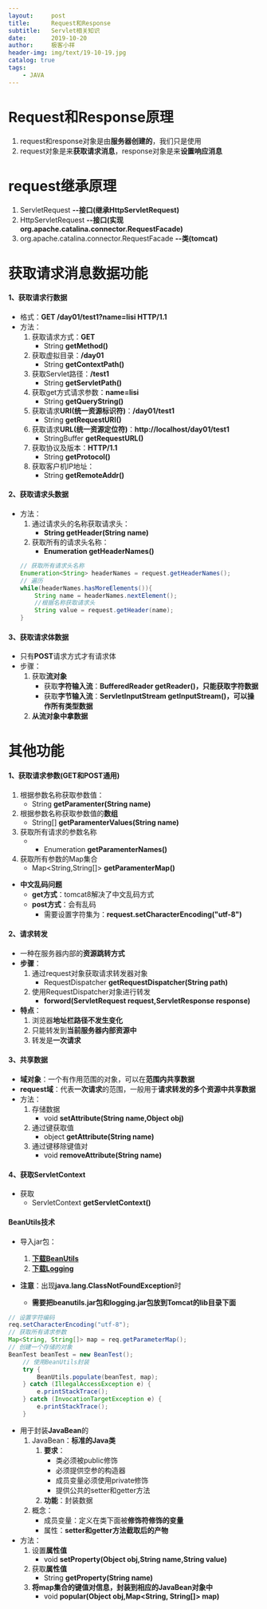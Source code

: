 ```yaml
---
layout:     post                   
title:      Request和Response
subtitle:   Servlet相关知识              
date:       2019-10-20               
author:     极客小祥                      
header-img: img/text/19-10-19.jpg   
catalog: true              
tags:                                
    - JAVA
---
```


# Request和Response原理
1. request和response对象是由**服务器创建的**，我们只是使用
2. request对象是来**获取请求消息**，response对象是来**设置响应消息**


# request继承原理
1. ServletRequest  **--接口\(继承HttpServletRequest\)**
2. HttpServletRequest  **--接口\(实现org.apache.catalina.connector.RequestFacade\)**
3. org.apache.catalina.connector.RequestFacade **--类\(tomcat\)**

# 获取请求消息数据功能
#### 1、获取请求行数据
* 格式：**GET /day01/test1?name=lisi HTTP/1.1**
* 方法：
    1. 获取请求方式：**GET**
        * String  **getMethod\(\)**
    2. 获取虚拟目录：**/day01**
        * String  **getContextPath\(\)**
    3. 获取Servlet路径：**/test1**
        * String  **getServletPath\(\)**
    4. 获取get方式请求参数：**name=lisi**
        * String  **getQueryString\(\)**
    5. 获取请求**URI\(统一资源标识符\)**：**/day01/test1**
        * String  **getRequestURI\(\)**
    6. 获取请求**URL\(统一资源定位符\)**：**http://localhost/day01/test1**
        * StringBuffer  **getRequestURL\(\)**
    7. 获取协议及版本：**HTTP/1.1**
        * String  **getProtocol\(\)**
    8. 获取客户机IP地址：
        * String  **getRemoteAddr\(\)**
#### 2、获取请求头数据
* 方法：
    1. 通过请求头的名称获取请求头：
        * **String getHeader\(String name\)**
    2. 获取所有的请求头名称：
        * **Enumeration<String> getHeaderNames\(\)**
    ```java
    // 获取所有请求头名称
    Enumeration<String> headerNames = request.getHeaderNames();
    // 遍历
    while(headerNames.hasMoreElements()){
        String name = headerNames.nextElement();
        //根据名称获取请求头
        String value = request.getHeader(name);
    }
    ```
#### 3、获取请求体数据
* 只有**POST**请求方式才有请求体
* 步骤：
    1. 获取**流对象**
        * 获取**字符输入流**：**BufferedReader getReader\(\)，只能获取字符数据**
        * 获取**字节输入流**：**ServletInputStream getInputStream\(\)，可以操作所有类型数据**
    2. **从流对象中拿数据** 

# 其他功能
#### 1、获取请求参数\(GET和POST通用\)
1. 根据参数名称获取参数值：
    * String **getParamenter\(String name\)**
2. 根据参数名称获取参数值的**数组**
    * String\[\] **getParamenterValues\(String name\)**
3. 获取所有请求的参数名称
    * * Enumeration<String> **getParamenterNames\(\)**
4. 获取所有参数的Map集合
    * Map<String,String\[\]> **getParamenterMap\(\)**

* **中文乱码问题**
    * **get方式**：tomcat8解决了中文乱码方式
    * **post方式**：会有乱码
        * 需要设置字符集为：**request.setCharacterEncoding\("utf-8"\)**
#### 2、请求转发
* 一种在服务器内部的**资源跳转方式**
* **步骤**：
    1. 通过request对象获取请求转发器对象
        * RequestDispatcher **getRequestDispatcher\(String path\)**
    2. 使用RequestDispatcher对象进行转发
        * **forword\(ServletRequest request,ServletResponse response\)**
* **特点**：
    1. 浏览器**地址栏路径不发生变化**
    2. 只能转发到**当前服务器内部资源中**
    3. 转发是**一次请求**
#### 3、共享数据
* **域对象**：一个有作用范围的对象，可以在**范围内共享数据**
* **request域**：代表**一次请求**的范围，一般用于**请求转发的多个资源中共享数据**
* 方法：
    1. 存储数据
        * void **setAttribute\(String name,Object obj\)**
    2. 通过键获取值
        * object **getAttribute\(String name\)**
    3. 通过键移除键值对
        * void **removeAttribute\(String name\)**
#### 4、获取ServletContext
* 获取
    * ServletContext **getServletContext\(\)**
#### BeanUtils技术
* 导入jar包：
    1. **[下载BeanUtils](https://mvnrepository.com/artifact/commons-beanutils/commons-beanutils/1.9.3)**
    2. **[下载Logging](https://mvnrepository.com/artifact/commons-logging/commons-logging/1.2)**

* **注意**：出现**java.lang.ClassNotFoundException**时
    * **需要把beanutils.jar包和logging.jar包放到Tomcat的lib目录下面**

```java
// 设置字符编码
req.setCharacterEncoding("utf-8");
// 获取所有请求参数
Map<String, String[]> map = req.getParameterMap();
// 创建一个存储的对象
BeanTest beanTest = new BeanTest();
    // 使用BeanUtils封装
    try {
        BeanUtils.populate(beanTest, map);
    } catch (IllegalAccessException e) {
        e.printStackTrace();
    } catch (InvocationTargetException e) {
        e.printStackTrace();
    }
```

* 用于封装**JavaBean**的
    1. JavaBean：**标准的Java类**
        1. **要求**：
            * 类必须被public修饰
            * 必须提供空参的构造器
            * 成员变量必须使用private修饰
            * 提供公共的setter和getter方法
        2. **功能**：封装数据
    2. 概念：
        * 成员变量：定义在类下面被**修饰符修饰的变量**
        * 属性：**setter和getter方法截取后的产物**
* 方法：
    1. 设置**属性值**
        * void **setProperty\(Object obj,String name,String value\)**
    2. 获取**属性值**
        * String **getProperty\(String name\)**
    3. **将map集合的键值对信息，封装到相应的JavaBean对象中**
        * void **popular\(Object obj,Map<String, String[]> map\)**